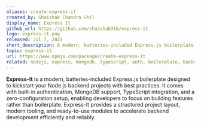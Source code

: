 ```yaml
---
aliases: create-express-it
created_by: Shaishab Chandra Shil
display_name: Express It
github_url: https://github.com/shaishab316/express-it
logo: express-it.png
released: Jul 7, 2025
short_description: A modern, batteries-included Express.js boilerplate to kickstart your Node.js backend with best practices.
topic: express-it
url: https://www.npmjs.com/package/create-express-it
related: nodejs, express, mongodb, typescript, auth, boilerplate, backend, zero-config
---
```


**Express-It** is a modern, batteries-included Express.js boilerplate designed to kickstart your Node.js backend projects with best practices. It comes with built-in authentication, MongoDB support, TypeScript integration, and a zero-configuration setup, enabling developers to focus on building features rather than boilerplate. Express-It provides a structured project layout, modern tooling, and ready-to-use modules to accelerate backend development efficiently and reliably.
